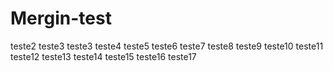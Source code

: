 # Mergin-test
teste2
teste3
teste3
teste4
teste5
teste6
teste7
teste8
teste9
teste10
teste11
teste12
teste13
teste14
teste15
teste16
teste17
